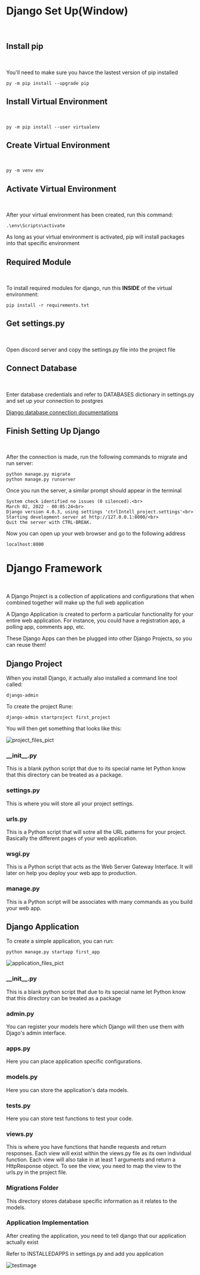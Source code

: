 # **Django Set Up(Window)**
<br />

## Install pip
<br />

You'll need to make sure you havce the lastest version of pip installed

```
py -m pip install --upgrade pip
```
## Install Virtual Environment
<br />

```
py -m pip install --user virtualenv
```
## Create Virtual Environment
<br />

```
py -m venv env
```
## Activate Virtual Environment
<br />

After your virtual environment has been created, run this command:

```
.\env\Scripts\activate
```

As long as your virtual environment is activated, pip will install packages into that specific environment 

## Required Module
<br />
 
To install required modules for django, run this **INSIDE** of the virtual environment:

```
pip install -r requirements.txt
```

##  Get settings.py
<br />

Open discord server and copy the settings.py file into the project file 

## Connect Database
<br />

Enter database credentials and refer to DATABASES dictionary in settings.py and set up your connection to postgres

[Django database connection documentations](https://docs.djangoproject.com/en/4.0/ref/settings/#databases)


## Finish Setting Up Django
<br />

After the connection is made, run the following commands to migrate and run server:

```
python manage.py migrate
python manage.py runserver
```

Once you run the server, a similar prompt should appear in the terminal

```
System check identified no issues (0 silenced).<br>
March 02, 2022 - 00:05:24<br>
Django version 4.0.3, using settings 'ctrlIntell_project.settings'<br>
Starting development server at http://127.0.0.1:8000/<br>
Quit the server with CTRL-BREAK.
```

Now you can open up your web browser and go to the following address

```
localhost:8000
```

# **Django Framework** 
<br />

A Django Project is a collection of applications and configurations that when combined together will make up the full web application

A Django Application is created to perform a particular functionality for your entire web application. For instance, you could have a registration app, a polling app, comments app, etc.

These Django Apps can then be plugged into other Django Projects, so you can reuse them!

## Django Project

When you install Django, it actually also installed a command line tool called:
```
django-admin
```
To create the project Rune:
```
django-admin startproject first_project
```
You will then get something that looks like this:<br>

![project_files_pict](example_picture/projectfiles.png)

### **\_\_init\_\_.py**
This is a blank python script that due to its special name let Python know that this directory can be treated as a package.

### **settings.py**
This is where you will store all your project settings.

### **urls.py**
This is a Python script that will sotre all the URL patterns for your project. Basically the different pages of your web application.

### **wsgi.py**
This is a Python script that acts as the Web Server Gateway Interface. It will later on help you deploy your web app to production.

### **manage.py**
This is a Python script will be associates with many commands as you build your web app.

## Django Application
To create a simple application, you can run:

```
python manage.py startapp first_app
```
![application_files_pict](example_picture/applicationfiles.png)

### **\_\_init\_\_.py**
This is a blank python script that due to its special name let Python know that this directory can be treated as a package

### **admin.py**
You can register your models here which Django will then use them with Djago's admin interface.

### **apps.py**
Here you can place application specific configurations.

### **models.py**
Here you can store the application's data models.

### **tests.py**
Here you can store test functions to test your code.

### **views.py**
This is where you have functions that handle requests and return responses. Each view will exist within the views.py file as its own individual function. Each view will also take in at least 1 arguments and return a HttpResponse object. To see the view, you need to map the view to the urls.py in the project file.

### **Migrations Folder**
This directory stores database specific information as it relates to the models.

### **Application Implementation**

After creating the application, you need to tell django that our application actually exist

Refer to INSTALLEDAPPS in settings.py and add you application

![testimage](example_picture/djangoframework.png)













